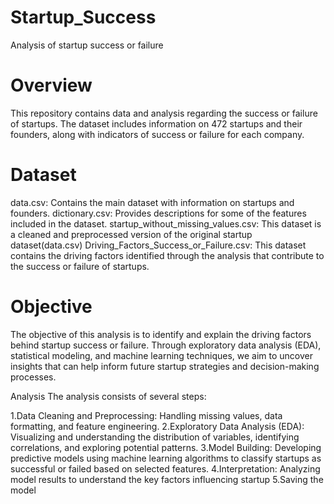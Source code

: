 # Startup_Success
Analysis of startup success or failure

# Overview
This repository contains data and analysis regarding the success or failure of startups. The dataset includes information on 472 startups and their founders, along with indicators of success or failure for each company.

# Dataset
data.csv: Contains the main dataset with information on startups and founders.
dictionary.csv: Provides descriptions for some of the features included in the dataset.
startup_without_missing_values.csv: This dataset is a cleaned and preprocessed version of the original startup dataset(data.csv)
Driving_Factors_Success_or_Failure.csv: This dataset contains the driving factors identified through the analysis that contribute to the success or failure of startups.

# Objective
The objective of this analysis is to identify and explain the driving factors behind startup success or failure. Through exploratory data analysis (EDA), statistical modeling, and machine learning techniques, we aim to uncover insights that can help inform future startup strategies and decision-making processes.

Analysis
The analysis consists of several steps:

1.Data Cleaning and Preprocessing: Handling missing values, data formatting, and feature engineering.
2.Exploratory Data Analysis (EDA): Visualizing and understanding the distribution of variables, identifying correlations, and exploring potential patterns.
3.Model Building: Developing predictive models using machine learning algorithms to classify startups as successful or failed based on selected features.
4.Interpretation: Analyzing model results to understand the key factors influencing startup 
5.Saving the model
